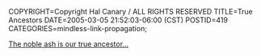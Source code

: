 COPYRIGHT=Copyright Hal Canary / ALL RIGHTS RESERVED
TITLE=True Ancestors
DATE=2005-03-05 21:52:03-06:00 (CST)
POSTID=419
CATEGORIES=mindless-link-propagation;

[The noble ash is our true ancestor...](http://thepaincomics.com/weekly041229.htm)
